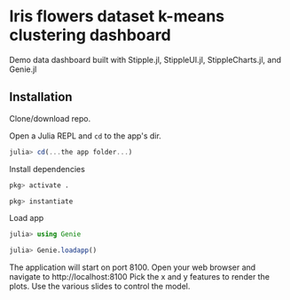# Iris flowers dataset k-means clustering dashboard

Demo data dashboard built with Stipple.jl, StippleUI.jl, StippleCharts.jl, and Genie.jl

## Installation

Clone/download repo.

Open a Julia REPL and `cd` to the app's dir.

```julia
julia> cd(...the app folder...)
```

Install dependencies

```julia
pkg> activate .

pkg> instantiate
```

Load app

```julia
julia> using Genie

julia> Genie.loadapp()
```

The application will start on port 8100. Open your web browser and navigate to http://localhost:8100
Pick the x and y features to render the plots. Use the various slides to control the model.